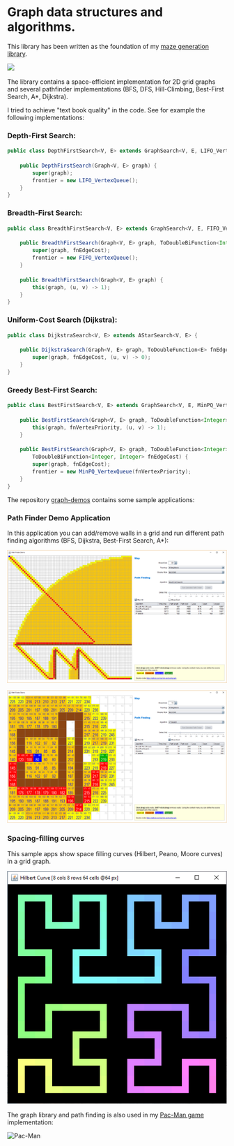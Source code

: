 # Graph data structures and algorithms.

This library has been written as the foundation of my [maze generation library](https://github.com/armin-reichert/mazes). 

<img width="640" src="https://github.com/armin-reichert/mazes/wiki/images/gen/maze_80x60_WilsonUSTRecursiveCrosses.gif"/>

The library contains a space-efficient implementation for 2D grid graphs and several pathfinder implementations (BFS, DFS, Hill-Climbing, Best-First Search, A*, Dijkstra). 

I tried to achieve "text book quality" in the code. See for example the following implementations:

### Depth-First Search:

```java
public class DepthFirstSearch<V, E> extends GraphSearch<V, E, LIFO_VertexQueue> {

	public DepthFirstSearch(Graph<V, E> graph) {
		super(graph);
		frontier = new LIFO_VertexQueue();
	}
}
```

### Breadth-First Search:

```java
public class BreadthFirstSearch<V, E> extends GraphSearch<V, E, FIFO_VertexQueue> {

	public BreadthFirstSearch(Graph<V, E> graph, ToDoubleBiFunction<Integer, Integer> fnEdgeCost) {
		super(graph, fnEdgeCost);
		frontier = new FIFO_VertexQueue();
	}

	public BreadthFirstSearch(Graph<V, E> graph) {
		this(graph, (u, v) -> 1);
	}
}
```

### Uniform-Cost Search (Dijkstra):

```java
public class DijkstraSearch<V, E> extends AStarSearch<V, E> {

	public DijkstraSearch(Graph<V, E> graph, ToDoubleFunction<E> fnEdgeCost) {
		super(graph, fnEdgeCost, (u, v) -> 0);
	}
}
```

### Greedy Best-First Search:

```java
public class BestFirstSearch<V, E> extends GraphSearch<V, E, MinPQ_VertexQueue> {

	public BestFirstSearch(Graph<V, E> graph, ToDoubleFunction<Integer> fnVertexPriority) {
		this(graph, fnVertexPriority, (u, v) -> 1);
	}

	public BestFirstSearch(Graph<V, E> graph, ToDoubleFunction<Integer> fnVertexPriority,
		ToDoubleBiFunction<Integer, Integer> fnEdgeCost) {
		super(graph, fnEdgeCost);
		frontier = new MinPQ_VertexQueue(fnVertexPriority);
	}
}
```

The repository [graph-demos]() contains some sample applications:

### Path Finder Demo Application

In this application you can add/remove walls in a grid and run different path finding algorithms (BFS, Dijkstra, Best-First Search, A*):

![Path finding demo application](https://github.com/armin-reichert/graph-demos/blob/master/PathFinderDemo/doc/pathfinder.png)

![Path finding demo application](https://github.com/armin-reichert/graph-demos/blob/master/PathFinderDemo/doc/astar.png)

### Spacing-filling curves

This sample apps show space filling curves (Hilbert, Peano, Moore curves) in a grid graph.

![Hilbert curve](https://github.com/armin-reichert/graph-demos/blob/master/SpaceFillingCurves/doc/hilbert.png)


The graph library and path finding is also used in my [Pac-Man game](https://github.com/armin-reichert/pacman) implementation:

![Pac-Man](https://github.com/armin-reichert/pacman/blob/master/doc/pacman-pathfinding.png)
